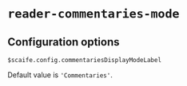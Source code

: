 # `reader-commentaries-mode`

## Configuration options

`$scaife.config.commentariesDisplayModeLabel`

Default value is `'Commentaries'`.
